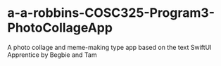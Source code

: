 # a-a-robbins-COSC325-Program3-PhotoCollageApp
A photo collage and meme-making type app based on the text SwiftUI Apprentice by Begbie and Tam
